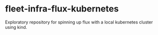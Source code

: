 # fleet-infra-flux-kubernetes
Exploratory repository for spinning up flux with a local kubernetes cluster using kind. 
